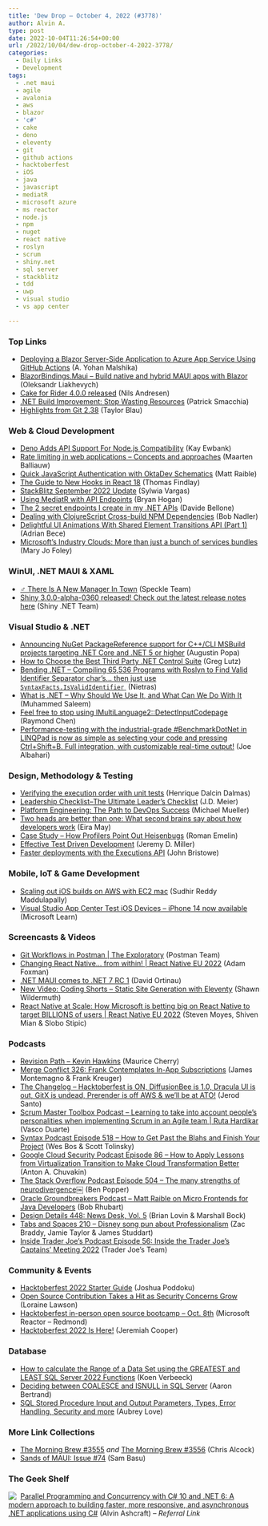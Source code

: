 ```yaml
---
title: 'Dew Drop – October 4, 2022 (#3778)'
author: Alvin A.
type: post
date: 2022-10-04T11:26:54+00:00
url: /2022/10/04/dew-drop-october-4-2022-3778/
categories:
  - Daily Links
  - Development
tags:
  - .net maui
  - agile
  - avalonia
  - aws
  - blazor
  - 'c#'
  - cake
  - deno
  - eleventy
  - git
  - github actions
  - hacktoberfest
  - iOS
  - java
  - javascript
  - mediatR
  - microsoft azure
  - ms reactor
  - node.js
  - npm
  - nuget
  - react native
  - roslyn
  - scrum
  - shiny.net
  - sql server
  - stackblitz
  - tdd
  - uwp
  - visual studio
  - vs app center

---
```

### <a name="top"></a>Top Links

  * <a href="https://www.syncfusion.com/blogs/post/deploying-blazor-server-application-to-azure-app-service-using-github-actions.aspx?utm_source=alvinashcraft&utm_medium=email&utm_campaign=alvinashcraft_blog_edmsep22" target="_blank" rel="noopener">Deploying a Blazor Server-Side Application to Azure App Service Using GitHub Actions</a> (A. Yohan Malshika)
  * <a href="https://github.com/Dreamescaper/BlazorBindings.Maui" target="_blank" rel="noopener">BlazorBindings.Maui &#8211; Build native and hybrid MAUI apps with Blazor</a> (Oleksandr Liakhevych)
  * <a href="https://cakebuild.net/blog/2022/10/cake-rider-4.0.0-released" target="_blank" rel="noopener">Cake for Rider 4.0.0 released</a> (Nils Andresen)
  * <a href="https://blog.ndepend.com/net-build-improvement-stop-wasting-resources/" target="_blank" rel="noopener">.NET Build Improvement: Stop Wasting Resources</a> (Patrick Smacchia)
  * <a href="https://github.blog/2022-10-03-highlights-from-git-2-38/" target="_blank" rel="noopener">Highlights from Git 2.38</a> (Taylor Blau)



### <a name="web"></a>Web & Cloud Development

  * <a href="http://www.i-programmer.info/news/167-javascript/15764-deno-adds-apis-support-for-nodejs-compatibility.html" target="_blank" rel="noopener">Deno Adds API Support For Node.js Compatibility</a> (Kay Ewbank)
  * <a href="https://blog.maartenballiauw.be/post/2022/10/03/rate-limiting-web-applications-concepts-approaches.html" target="_blank" rel="noopener">Rate limiting in web applications &#8211; Concepts and approaches</a> (Maarten Balliauw)
  * <a href="https://auth0.com/blog/quick-javascript-authentication/" target="_blank" rel="noopener">Quick JavaScript Authentication with OktaDev Schematics</a> (Matt Raible)
  * <a href="https://www.telerik.com/blogs/guide-new-hooks-react-18" target="_blank" rel="noopener">The Guide to New Hooks in React 18</a> (Thomas Findlay)
  * <a href="https://blog.stackblitz.com/posts/update-2022-09/" target="_blank" rel="noopener">StackBlitz September 2022 Update</a> (Sylwia Vargas)
  * <a href="https://nodogmablog.bryanhogan.net/2022/10/using-mediatr-with-api-endpoints/" target="_blank" rel="noopener">Using MediatR with API Endpoints</a> (Bryan Hogan)
  * <a href="https://www.code4it.dev/blog/my-2-secret-endpoints" target="_blank" rel="noopener">The 2 secret endpoints I create in my .NET APIs</a> (Davide Bellone)
  * <a href="https://bobonmedicaldevicesoftware.com/blog/2022/10/02/dealing-with-clojurescript-cross-build-npm-dependencies/" target="_blank" rel="noopener">Dealing with ClojureScript Cross-build NPM Dependencies</a> (Bob Nadler)
  * <a href="https://smashingmagazine.com/2022/10/ui-animations-shared-element-transitions-api-part1/" target="_blank" rel="noopener">Delightful UI Animations With Shared Element Transitions API (Part 1)</a> (Adrian Bece)
  * <a href="https://www.zdnet.com/article/microsofts-industry-clouds-more-than-just-a-bunch-of-services-bundles/#ftag=RSSbaffb68" target="_blank" rel="noopener">Microsoft&#8217;s Industry Clouds: More than just a bunch of services bundles</a> (Mary Jo Foley)



### <a name="silverlight"></a>WinUI, .NET MAUI & XAML

  * <a href="https://speckle.systems/blog/there-is-a-new-manager-in-town/" target="_blank" rel="noopener">‍♂️ There Is A New Manager In Town</a> (Speckle Team)
  * <a href="https://twitter.com/shinydotnet/status/1577012661233111042?s=51&t=SmG8bM857RC3nmHGyomXSw" target="_blank" rel="noopener">Shiny 3.0.0-alpha-0360 released! Check out the latest release notes here</a> (Shiny .NET Team)



### <a name="dotnet"></a>Visual Studio & .NET

  * <a href="https://devblogs.microsoft.com/cppblog/announcing-nuget-packagereference-support-for-c-cli-msbuild-projects-targeting-net-core/" target="_blank" rel="noopener">Announcing NuGet PackageReference support for C++/CLI MSBuild projects targeting .NET Core and .NET 5 or higher</a> (Augustin Popa)
  * <a href="https://www.grapecity.com/blogs/how-to-choose-the-best-third-party-net-control-suite" target="_blank" rel="noopener">How to Choose the Best Third Party .NET Control Suite</a> (Greg Lutz)
  * <a href="http://nietras.com/2022/10/03/bendingdotnet-valid-identifier-separator-chars/" target="_blank" rel="noopener">Bending .NET &#8211; Compiling 65,536 Programs with Roslyn to Find Valid Identifier Separator char’s… then just use `SyntaxFacts.IsValidIdentifier` ‍</a> (Nietras)
  * <a href="https://code-maze.com/dotnet-what-is-it-why-should-we-use-it/" target="_blank" rel="noopener">What is .NET – Why Should We Use It, and What Can We Do With It</a> (Muhammed Saleem)
  * <a href="https://devblogs.microsoft.com/oldnewthing/20221003-00/?p=107241" target="_blank" rel="noopener">Feel free to stop using IMultiLanguage2::DetectInputCodepage</a> (Raymond Chen)
  * <a href="https://twitter.com/linqpad/status/1576879508078366720" target="_blank" rel="noopener">Performance-testing with the industrial-grade #BenchmarkDotNet in LINQPad is now as simple as selecting your code and pressing Ctrl+Shift+B. Full integration, with customizable real-time output!</a> (Joe Albahari)



### <a name="design"></a>Design, Methodology & Testing

  * <a href="https://intodot.net/verifying-the-execution-order-with-unit-tests/" target="_blank" rel="noopener">Verifying the execution order with unit tests</a> (Henrique Dalcin Dalmas)
  * <a href="https://sourcesofinsight.com/leadership-checklist/" target="_blank" rel="noopener">Leadership Checklist–The Ultimate Leader’s Checklist</a> (J.D. Meier)
  * <a href="https://thenewstack.io/platform-engineering-the-path-to-devops-success/" target="_blank" rel="noopener">Platform Engineering: The Path to DevOps Success</a> (Michael Mueller)
  * <a href="https://stackoverflow.blog/2022/10/03/two-heads-are-better-than-one-what-second-brains-say-about-how-developers-work/" target="_blank" rel="noopener">Two heads are better than one: What second brains say about how developers work</a> (Eira May)
  * <a href="https://blog.jetbrains.com/dotnet/2022/10/03/case-study-how-profilers-point-out-heisenbugs/" target="_blank" rel="noopener">Case Study – How Profilers Point Out Heisenbugs</a> (Roman Emelin)
  * <a href="https://jeremydmiller.com/2022/10/03/effective-test-driven-development/" target="_blank" rel="noopener">Effective Test Driven Development</a> (Jeremy D. Miller)
  * <a href="https://octopus.com/blog/faster-deployments-with-the-executions-api" target="_blank" rel="noopener">Faster deployments with the Executions API</a> (John Bristowe)



### <a name="mobile"></a>Mobile, IoT & Game Development

  * <a href="https://www.jenkins.io/blog/2022/10/03/scaling-out-iOS-builds-on-AWS-with-EC2-mac/" target="_blank" rel="noopener">Scaling out iOS builds on AWS with EC2 mac</a> (Sudhir Reddy Maddulapally)
  * <a href="https://learn.microsoft.com/en-us/appcenter/test-cloud/devices/ios" target="_blank" rel="noopener">Visual Studio App Center Test iOS Devices &#8211; iPhone 14 now available</a> (Microsoft Learn)



### <a name="videos"></a>Screencasts & Videos

  * <a href="http://www.youtube.com/watch?v=cB7mCuYeuAU" target="_blank" rel="noopener">Git Workflows in Postman | The Exploratory</a> (Postman Team)
  * <a href="https://www.youtube.com/watch?v=zgAjZVcvsv8&ab_channel=CallstackEngineers" target="_blank" rel="noopener">Changing React Native&#8230; from within! | React Native EU 2022</a> (Adam Foxman)
  * <a href="http://www.youtube.com/watch?v=VV6DnxVyIOo" target="_blank" rel="noopener">.NET MAUI comes to .NET 7 RC 1</a> (David Ortinau)
  * <a href="https://wildermuth.com/2022/10/02/coding-shorts-static-site-generation-11ty/" target="_blank" rel="noopener">New Video: Coding Shorts &#8211; Static Site Generation with Eleventy</a> (Shawn Wildermuth)
  * <a href="https://www.youtube.com/watch?v=639DW0kN28w&ab_channel=CallstackEngineers" target="_blank" rel="noopener">React Native at Scale: How Microsoft is betting big on React Native to target BILLIONS of users | React Native EU 2022</a> (Steven Moyes, Shiven Mian & Slobo Stipic)



### <a name="podcasts"></a>Podcasts

  * <a href="https://revisionpath.com/kevin-hawkins" target="_blank" rel="noopener">Revision Path &#8211; Kevin Hawkins</a> (Maurice Cherry)
  * <a href="http://www.mergeconflict.fm/326" target="_blank" rel="noopener">Merge Conflict 326: Frank Contemplates In-App Subscriptions</a> (James Montemagno & Frank Kreuger)
  * <a href="https://changelog.com/podcast/news-2022-10-03" target="_blank" rel="noopener">The Changelog &#8211; Hacktoberfest is ON, DiffusionBee is 1.0, Dracula UI is out, GitX is undead, Prerender is off AWS & we&#8217;ll be at ATO!</a> (Jerod Santo)
  * <a href="https://scrummastertoolbox.libsyn.com/learning-to-take-into-account-peoples-personalities-when-implementing-scrum-in-an-agile-team-ruta-hardikar" target="_blank" rel="noopener">Scrum Master Toolbox Podcast &#8211; Learning to take into account people’s personalities when implementing Scrum in an Agile team | Ruta Hardikar</a> (Vasco Duarte)
  * <a href="https://syntax.fm/show/518/how-to-get-past-the-blahs-and-finish-your-project" target="_blank" rel="noopener">Syntax Podcast Episode 518 &#8211; How to Get Past the Blahs and Finish Your Project</a> (Wes Bos & Scott Tolinsky)
  * <a href="https://cloudsecuritypodcast.libsyn.com/ep86-how-to-apply-lessons-from-virtualization-transition-to-make-cloud-transformation-better" target="_blank" rel="noopener">Google Cloud Security Podcast Episode 86 &#8211; How to Apply Lessons from Virtualization Transition to Make Cloud Transformation Better</a> (Anton A. Chuvakin)
  * <a href="https://stackoverflow.blog/2022/10/04/the-many-strengths-of-neurodivergence%ef%bf%bc/" target="_blank" rel="noopener">The Stack Overflow Podcast Episode 504 &#8211; The many strengths of neurodivergence￼</a> (Ben Popper)
  * <a href="http://oraclegroundbreakers.libsyn.com/matt-raible-on-micro-frontends-for-java-developers" target="_blank" rel="noopener">Oracle Groundbreakers Podcast &#8211; Matt Raible on Micro Frontends for Java Developers</a> (Bob Rhubart)
  * <a href="https://designdetails.fm/" target="_blank" rel="noopener">Design Details 448: News Desk, Vol. 5</a> (Brian Lovin & Marshall Bock)
  * <a href="https://tabsandspaces.libsyn.com/210-disney-song-pun-about-professionalism" target="_blank" rel="noopener">Tabs and Spaces 210 &#8211; Disney song pun about Professionalism</a> (Zac Braddy, Jamie Taylor & James Studdart)
  * <a href="http://insidetjs.libsyn.com/episode-56-inside-the-trader-joes-captains-meeting-2022" target="_blank" rel="noopener">Inside Trader Joe&#8217;s Podcast Episode 56: Inside the Trader Joe&#8217;s Captains&#8217; Meeting 2022</a> (Trader Joe&#8217;s Team)



### <a name="events"></a>Community & Events

  * <a href="https://dev.to/merico/hacktoberfest-2022-guide-for-devlake-and-devstream-5pi" target="_blank" rel="noopener">Hacktoberfest 2022 Starter Guide</a> (Joshua Poddoku)
  * <a href="https://thenewstack.io/open-source-contribution-takes-a-hit-as-security-concerns-grow/" target="_blank" rel="noopener">Open Source Contribution Takes a Hit as Security Concerns Grow</a> (Loraine Lawson)
  * <a href="https://developer.microsoft.com/en-us/reactor/events/17045/" target="_blank" rel="noopener">Hacktoberfest in-person open source bootcamp &#8211; Oct. 8th</a> (Microsoft Reactor &#8211; Redmond)
  * <a href="https://jeremiahcooper.com/hacktoberfest-2022-is-here/" target="_blank" rel="noopener">Hacktoberfest 2022 Is Here!</a> (Jeremiah Cooper)



### <a name="sql"></a>Database

  * <a href="https://www.mssqltips.com/sqlservertip/7404/sql-server-greatest-least-function-data-set-range/" target="_blank" rel="noopener">How to calculate the Range of a Data Set using the GREATEST and LEAST SQL Server 2022 Functions</a> (Koen Verbeeck)
  * <a href="https://www.mssqltips.com/sqlservertip/2689/deciding-between-coalesce-and-isnull-in-sql-server/" target="_blank" rel="noopener">Deciding between COALESCE and ISNULL in SQL Server</a> (Aaron Bertrand)
  * <a href="https://www.mssqltips.com/sqlservertip/7402/sql-stored-procedures-getting-started-guide/" target="_blank" rel="noopener">SQL Stored Procedure Input and Output Parameters, Types, Error Handling, Security and more</a> (Aubrey Love)



### <a name="links"></a>More Link Collections

  * <a href="https://blog.cwa.me.uk/2022/10/03/the-morning-brew-3555/" target="_blank" rel="noopener">The Morning Brew #3555</a> _and_ <a href="https://blog.cwa.me.uk/2022/10/04/the-morning-brew-3556/" target="_blank" rel="noopener">The Morning Brew #3556</a> (Chris Alcock)
  * <a href="https://www.telerik.com/blogs/sands-maui-issue-74" target="_blank" rel="noopener">Sands of MAUI: Issue #74</a> (Sam Basu)



### <a name="shelf"></a>The Geek Shelf

<a href="https://www.amazon.com/dp/1803243678/?tag=amavin-20" target="_blank" rel="noopener"><img decoding="async" align="left" style="margin: 0px 4px 0px 0px; border: 0px currentcolor; border-image: none; float: left; display: inline; background-image: none;" src="https://m.media-amazon.com/images/I/41LVLQEMyRL._SS135_.jpg" border="0" /></a>&nbsp;<a href="https://www.amazon.com/dp/1803243678/?tag=amavin-20" target="_blank" rel="noopener">Parallel Programming and Concurrency with C# 10 and .NET 6: A modern approach to building faster, more responsive, and asynchronous .NET applications using C#</a> (Alvin Ashcraft) _&#8211; Referral Link_